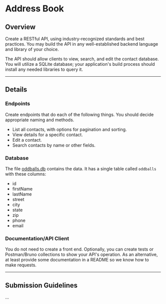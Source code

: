 # Address Book

## Overview

Create a RESTful API, using industry-recognized standards and best practices. You may build the API in any well-established backend language and library of your choice.

The API should allow clients to view, search, and edit the contact database. You will utilize a SQLite database; your application's build process should install any needed libraries to query it.

---

## Details

### Endpoints

Create endpoints that do each of the following things. You should decide appropriate naming and methods.

- List all contacts, with options for pagination and sorting.
- View details for a specific contact.
- Edit a contact.
- Search contacts by name or other fields.

### Database

The file [oddballs.db](oddballs.db) contains the data. It has a single table called `oddballs` with these columns:

- id
- firstName
- lastName
- street
- city
- state
- zip
- phone
- email

### Documentation/API Client

You do not need to create a front end. Optionally, you can create tests or Postman/Bruno collections to show your API's operation. As an alternative, at least provide some documentation in a README so we know how to make requests.

---

## Submission Guidelines

...
